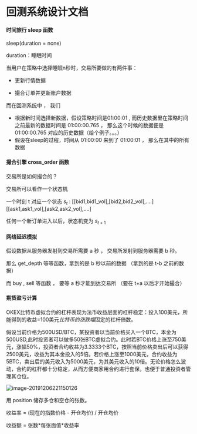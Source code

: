 # 回测系统设计文档

#### 时间旅行 sleep 函数



sleep(duration = none)

duration：睡眠时间



当用户在策略中选择睡眠n秒时，交易所要做的有两件事：

- 更新行情数据

- 撮合订单并更新账户数据

而在回测系统中 ， 我们

- 根据新时间选择新数据，假设策略时间是01:00:01  , 而历史数据里在策略时间之前最新的数据时间是 01:00:00.765 ， 那么这个时候的数据便是 01:00:00.765 对应的历史数据（给个例子。。。）
- 假设在sleep的过程，时间从 01:00:00 来到了 01:00:01 ， 那么在其中的所有数据



#### 撮合引擎 cross_order 函数



交易所是如何撮合的？

交易所可以看作一个状态机

一个时刻 t 对应一个状态 $s_t$ :  [[bid1,bid1_vol],[bid2,bid2_vol],....]  [[ask1,ask1_vol],[ask2,ask2_vol],....]

任何一个新订单进入以后，状态机变为 $s_{t+1}$







#### 网络延迟模拟

假设数据从服务器发射到交易所需要 a 秒 ， 交易所发射到服务器需要 b 秒。

那么 get_depth 等等函数，拿到的是 b 秒以前的数据  （拿到的是 t-b 之前的数据）

而 buy , sell 等函数 ， 要等 a 秒才能到达交易所 （要在 t+a 以后才开始撮合）





#### 期货盈亏计算

OKEX比特币虚拟合约的杠杆表现为法币收益层面的杠杆稳定：投入100美元，所能得到的收益=100美元*比特币的涨跌幅*固定的杠杆倍数。

假设当前价格为500USD/BTC，某投资者以当前价格买入一个BTC，本金为500USD,此时投资者可以做多50张BTC虚拟合约。此时若BTC价格上涨至750美元，涨幅50%，投资者合约收益为3.3333个BTC，按照当前价格卖出后可以获得2500美元，收益为其本金投入的5倍。若价格上涨至1000美元，合约收益为5BTC，卖出后的美元收入为5000美元，为其美元收入的10倍。无论价格怎么波动，合约的杠杆都十分稳定，从而方便商家用合约进行套保，也便于普通投资者管理其仓位。

![image-20191206221150126](https://tva1.sinaimg.cn/large/006tNbRwgy1g9ncyfzsckj314g06gmyl.jpg)

用 position 储存多仓和空仓的张数。

收益率 = (现在的指数价格 - 开仓均价) / 开仓均价 

收益额 = 张数\*每张面值\*收益率

